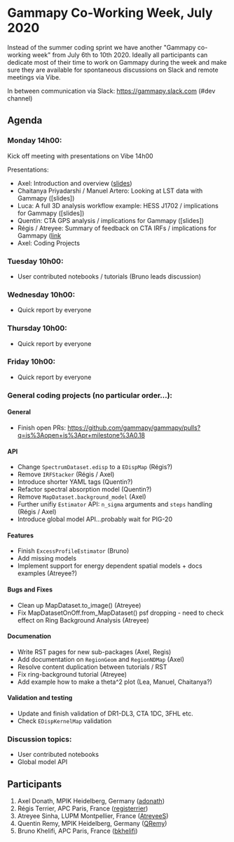 # Gammapy Co-Working Week, July 2020

Instead of the summer coding sprint we have another "Gammapy co-working week" from July 6th to 10th 2020.
Ideally all participants can dedicate most of their time to work on Gammapy during the week and make sure
they are available for spontaneous discussions on Slack and remote meetings via Vibe. 

In between communication via Slack: https://gammapy.slack.com (#dev channel)

## Agenda

### Monday 14h00:
Kick off meeting with presentations on Vibe 14h00

Presentations:
- Axel: Introduction and overview ([slides](slides/co-working-week-intro.pdf))
- Chaitanya Priyadarshi / Manuel Artero: Looking at LST data with Gammapy ([slides])
- Luca: A full 3D analysis workflow example: HESS J1702 / implications for Gammapy ([slides])
- Quentin: CTA GPS analysis / implications for Gammapy ([slides])
- Régis / Atreyee: Summary of feedback on CTA IRFs / implications for Gammapy ([link](slides/cta-irf.md)
- Axel: Coding Projects

### Tuesday 10h00:
- User contributed notebooks / tutorials (Bruno leads discussion)

### Wednesday 10h00:
- Quick report by everyone

### Thursday 10h00:
- Quick report by everyone
 
### Friday 10h00:
- Quick report by everyone

### General coding projects (no particular order...):
#### General
- Finish open PRs: https://github.com/gammapy/gammapy/pulls?q=is%3Aopen+is%3Apr+milestone%3A0.18

#### API
- Change `SpectrumDataset.edisp` to a `EDispMap` (Régis?)
- Remove `IRFStacker` (Régis / Axel)
- Introduce shorter YAML tags (Quentin?)
- Refactor spectral absorption model (Quentin?)
- Remove `MapDataset.background_model` (Axel)
- Further unifiy `Estimator` API: `n_sigma` arguments and `steps` handling (Régis / Axel)
- Introduce global model API...probably wait for PIG-20

#### Features
- Finish  `ExcessProfileEstimator` (Bruno)
- Add missing models 
- Implement support for energy dependent spatial models + docs examples (Atreyee?)

#### Bugs and Fixes
- Clean up MapDataset.to_image() (Atreyee)
- Fix MapDatasetOnOff.from_MapDataset() psf dropping - need to check effect on Ring Background Analysis (Atreyee)

#### Documenation
- Write RST pages for new sub-packages (Axel, Regis)
- Add documentation on `RegionGeom` and `RegionNDMap` (Axel)
- Resolve content duplication between tutorials / RST 
- Fix ring-background tutorial (Atreyee)
- Add example how to make a theta^2 plot (Lea, Manuel, Chaitanya?)

#### Validation and testing
- Update and finish validation of DR1-DL3, CTA 1DC, 3FHL etc.
- Check `EDispKernelMap` validation

### Discussion topics:
- User contributed notebooks
- Global model API

## Participants

1. Axel Donath, MPIK Heidelberg, Germany ([adonath](https://github.com/adonath))
2. Régis Terrier, APC Paris, France ([registerrier](https://github.com/registerrier))
3. Atreyee Sinha, LUPM Montpellier, France ([AtreyeeS](https://github.com/AtreyeeS)) 
4. Quentin Remy, MPIK Heidelberg, Germany ([QRemy](https://github.com/QRemy)) 
5. Bruno Khelifi, APC Paris, France ([bkhelifi](https://github.com/bkhelifi)) 
